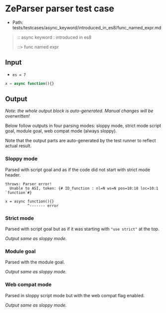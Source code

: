 # ZeParser parser test case

- Path: tests/testcases/async_keyword/introduced_in_es8/func_named_expr.md

> :: async keyword : introduced in es8
>
> ::> func named expr

## Input

- `es = 7`

`````js
x = async function(){}
`````

## Output

_Note: the whole output block is auto-generated. Manual changes will be overwritten!_

Below follow outputs in four parsing modes: sloppy mode, strict mode script goal, module goal, web compat mode (always sloppy).

Note that the output parts are auto-generated by the test runner to reflect actual result.

### Sloppy mode

Parsed with script goal and as if the code did not start with strict mode header.

`````
throws: Parser error!
  Unable to ASI, token: {# ID_function : nl=N ws=N pos=10:18 loc=10:1 `function`#}

x = async function(){}
          ^------- error
`````

### Strict mode

Parsed with script goal but as if it was starting with `"use strict"` at the top.

_Output same as sloppy mode._

### Module goal

Parsed with the module goal.

_Output same as sloppy mode._

### Web compat mode

Parsed in sloppy script mode but with the web compat flag enabled.

_Output same as sloppy mode._
